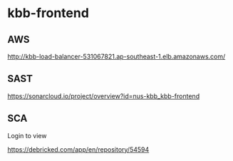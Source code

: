 # kbb-frontend

## AWS 
http://kbb-load-balancer-531067821.ap-southeast-1.elb.amazonaws.com/

## SAST
https://sonarcloud.io/project/overview?id=nus-kbb_kbb-frontend

## SCA
Login to view

https://debricked.com/app/en/repository/54594